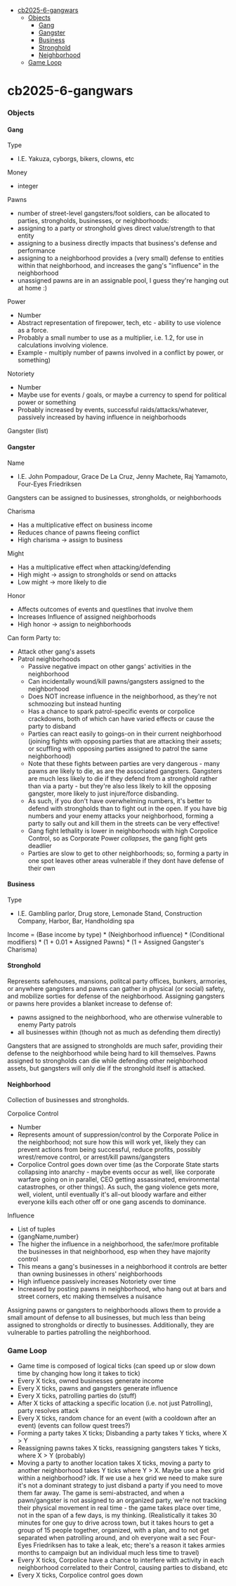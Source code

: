 <!-- TOC start (generated with https://github.com/derlin/bitdowntoc) -->

- [cb2025-6-gangwars](#cb2025-6-gangwars)
  + [Objects](#objects)
    - [Gang](#gang)
    - [Gangster](#gangster)
    - [Business](#business)
    - [Stronghold](#stronghold)
    - [Neighborhood](#neighborhood)
  + [Game Loop](#game-loop)

<!-- TOC end -->

<!-- TOC --><a name="cb2025-6-gangwars"></a>
# cb2025-6-gangwars

<!-- TOC --><a name="objects"></a>
### Objects

<!-- TOC --><a name="gang"></a>
#### Gang

Type
  - I.E. Yakuza, cyborgs, bikers, clowns, etc

Money
  - integer

Pawns
  - number of street-level gangsters/foot soldiers, can be allocated to parties, strongholds, businesses, or neighborhoods:
  - assigning to a party or stronghold gives direct value/strength to that entity
  - assigning to a business directly impacts that business's defense and performance
  - assigning to a neighborhood provides a (very small) defense to entities within that neighborhood, and increases the gang's "influence" in the neighborhood
  - unassigned pawns are in an assignable pool, I guess they're hanging out at home :)

Power
  - Number
  - Abstract representation of firepower, tech, etc - ability to use violence as a force.
  - Probably a small number to use as a multiplier, i.e. 1.2, for use in calculations involving violence.
  - Example - multiply number of pawns involved in a conflict by power, or something)

Notoriety
  - Number
  - Maybe use for events / goals, or maybe a currency to spend for political power or something
  - Probably increased by events, successful raids/attacks/whatever, passively increased by having influence in neighborhoods

Gangster (list)


<!-- TOC --><a name="gangster"></a>
#### Gangster

Name
  - I.E. John Pompadour, Grace De La Cruz, Jenny Machete, Raj Yamamoto, Four-Eyes Friedriksen

Gangsters can be assigned to businesses, strongholds, or neighborhoods

Charisma
  - Has a multiplicative effect on business income
  - Reduces chance of pawns fleeing conflict
  - High charisma -> assign to business

Might
  - Has a multiplicative effect when attacking/defending
  - High might -> assign to strongholds or send on attacks
  - Low might -> more likely to die

Honor
  - Affects outcomes of events and questlines that involve them
  - Increases Influence of assigned neighborhoods
  - High honor -> assign to neighborhoods

Can form Party to:
  - Attack other gang's assets
  - Patrol neighborhoods
    - Passive negative impact on other gangs' activities in the neighborhood
    - Can incidentally wound/kill pawns/gangsters assigned to the neighborhood
    - Does NOT increase influence in the neighborhood, as they're not schmoozing but instead hunting
    - Has a chance to spark patrol-specific events or corpolice crackdowns, both of which can have varied effects or cause the party to disband
    - Parties can react easily to goings-on in their current neighborhood (joining fights with opposing parties that are attacking their assets; or scuffling with opposing parties assigned to patrol the same neighborhood)
    - Note that these fights between parties are very dangerous - many pawns are likely to die, as are the associated gangsters. Gangsters are much less likely to die if they defend from a stronghold rather than via a party - but they're also less likely to kill the opposing gangster, more likely to just injure/force disbanding.
    - As such, if you don't have overwhelming numbers, it's better to defend with strongholds than to fight out in the open. If you have big numbers and your enemy attacks your neighborhood, forming a party to sally out and kill them in the streets can be very effective!
    - Gang fight lethality is lower in neighborhoods with high Corpolice Control, so as Corporate Power *collapses*, the gang fight gets deadlier
    - Parties are slow to get to other neighborhoods; so, forming a party in one spot leaves other areas vulnerable if they dont have defense of their own


<!-- TOC --><a name="business"></a>
#### Business

Type
  - I.E. Gambling parlor, Drug store, Lemonade Stand, Construction Company, Harbor, Bar, Handholding spa

Income = (Base income by type) * (Neighborhood influence) * (Conditional modifiers) * (1 + 0.01 * Assigned Pawns) * (1 + Assigned Gangster's Charisma)

<!-- TOC --><a name="stronghold"></a>
#### Stronghold

Represents safehouses, mansions, politcal party offices, bunkers, armories, or anywhere gangsters and pawns can gather in physical (or social) safety, and mobilize sorties for defense of the neighborhood. Assigning gangsters or pawns here provides a blanket increase to defense of:
  - pawns assigned to the neighborhood, who are otherwise vulnerable to enemy Party patrols
  - all businesses within (though not as much as defending them directly)

Gangsters that are assigned to strongholds are much safer, providing their defense to the neighborhood while being hard to kill themselves. Pawns assigned to strongholds can die while defending other neighborhood assets, but gangsters will only die if the stronghold itself is attacked.

<!-- TOC --><a name="neighborhood"></a>
#### Neighborhood

Collection of businesses and strongholds.

Corpolice Control
  - Number
  - Represents amount of suppression/control by the Corporate Police in the neighborhood; not sure how this will work yet, likely they can prevent actions from being successful, reduce profits, possibly wrest/remove control, or arrest/kill pawns/gangsters
  - Corpolice Control goes down over time (as the Corporate State starts collapsing into anarchy - maybe events occur as well, like corporate warfare going on in parallel, CEO getting assassinated, environmental catastrophes, or other things). As such, the gang violence gets more, well, violent, until eventually it's all-out bloody warfare and either everyone kills each other off or one gang ascends to dominance.

Influence
  - List of tuples
  - {gangName,number}
  - The higher the influence in a neighborhood, the safer/more profitable the businesses in that neighborhood, esp when they have majority control
  - This means a gang's businesses in a neighborhood it controls are better than owning businesses in others' neighborhoods
  - High influence passively increases Notoriety over time
  - Increased by posting pawns in neighborhood, who hang out at bars and street corners, etc making themselves a nuisance

Assigning pawns or gangsters to neighborhoods allows them to provide a small amount of defense to all businesses, but much less than being assigned to strongholds or directly to businesses. Additionally, they are vulnerable to parties patrolling the neighborhood.

<!-- TOC --><a name="game-loop"></a>
### Game Loop

- Game time is composed of logical ticks (can speed up or slow down time by changing how long it takes to tick)
- Every X ticks, owned businesses generate income
- Every X ticks, pawns and gangsters generate influence
- Every X ticks, patrolling parties do (stuff)
- After X ticks of attacking a specific location (i.e. not just Patrolling), party resolves attack
- Every X ticks, random chance for an event (with a cooldown after an event) (events can follow quest trees?)
- Forming a party takes X ticks; Disbanding a party takes Y ticks, where X > Y
- Reassigning pawns takes X ticks, reassigning gangsters takes Y ticks, where X > Y (probably)
- Moving a party to another location takes X ticks, moving a party to another neighborhood takes Y ticks where Y > X. Maybe use a hex grid within a neighborhood? idk. If we use a hex grid we need to make sure it's not a dominant strategy to just disband a party if you need to move them far away. The game is semi-abstracted, and when a pawn/gangster is not assigned to an organized party, we're not tracking their physical movement in real time - the game takes place over time, not in the span of a few days, is my thinking. (Realistically it takes 30 minutes for one guy to drive across town, but it takes hours to get a group of 15 people together, organized, with a plan, and to not get separated when patrolling around, and oh everyone wait a sec Four-Eyes Friedriksen has to take a leak, etc; there's a reason it takes armies months to campaign but an individual much less time to travel)
- Every X ticks, Corpolice have a chance to interfere with activity in each neighborhood correlated to their Control, causing parties to disband, etc
- Every X ticks, Corpolice control goes down
